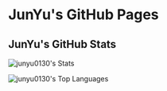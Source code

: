 # JunYu's GitHub Pages

## JunYu's GitHub Stats

![junyu0130's Stats](https://github-readme-stats.vercel.app/api?username=junyu0130&theme=vue-dark&show_icons=true&hide_border=true&count_private=true)

![junyu0130's Top Languages](https://github-readme-stats.vercel.app/api/top-langs/?username=junyu0130&theme=vue-dark&show_icons=true&hide_border=true&layout=compact)
